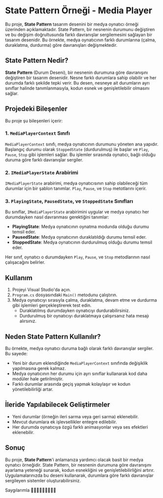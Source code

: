 # State Pattern Örneği - Media Player

Bu proje, **State Pattern** tasarım desenini bir medya oynatıcı örneği üzerinden açıklamaktadır. State Pattern, bir nesnenin durumunu değiştiren ve bu değişim doğrultusunda farklı davranışlar sergilemesini sağlayan bir tasarım desenidir. Bu örnekte, medya oynatıcının farklı durumlarına (çalma, duraklatma, durdurma) göre davranışları değişmektedir.

## State Pattern Nedir?

**State Pattern** (Durum Deseni), bir nesnenin durumuna göre davranışını değiştiren bir tasarım desenidir. Nesne farklı durumlara sahip olabilir ve her durumda farklı şekilde tepki verir. Bu desen, nesneye ait durumların ayrı sınıflar halinde tanımlanmasıyla, kodun esnek ve genişletilebilir olmasını sağlar.

## Projedeki Bileşenler

Bu proje şu bileşenleri içerir:

### 1. `MediaPlayerContext` Sınıfı

`MediaPlayerContext` sınıfı, medya oynatıcının durumunu yöneten ana yapıdır. Başlangıç durumu olarak `StoppedState` (durdurulmuş) ile başlar ve `Play`, `Pause`, `Stop` gibi işlemleri sağlar. Bu işlemler sırasında oynatıcı, bağlı olduğu duruma göre farklı davranışlar sergiler.

### 2. `IMediaPlayerState` Arabirimi

`IMediaPlayerState` arabirimi, medya oynatıcısının sahip olabileceği tüm durumlar için bir şablon tanımlar. `Play`, `Pause`, ve `Stop` metotlarını içerir.

### 3. `PlayingState`, `PausedState`, ve `StoppedState` Sınıfları

Bu sınıflar, `IMediaPlayerState` arabirimini uygular ve medya oynatıcı her durumdayken nasıl davranması gerektiğini tanımlar:

- **PlayingState**: Medya oynatıcının oynatma modunda olduğu durumu temsil eder.
- **PausedState**: Medya oynatıcının duraklatıldığı durumu temsil eder.
- **StoppedState**: Medya oynatıcının durdurulmuş olduğu durumu temsil eder.

Her sınıf, oynatıcı o durumdayken `Play`, `Pause`, ve `Stop` metodlarının nasıl çalışacağını belirler.

## Kullanım

1. Projeyi Visual Studio'da açın.
2. `Program.cs` dosyasındaki `Main()` metodunu çalıştırın.
3. Medya oynatıcıyı sırasıyla çalma, duraklatma, devam etme ve durdurma gibi işlemleri gerçekleştirerek test edin. 
   - Duraklatılmış durumdayken oynatıcıyı durdurabilirsiniz.
   - Durdurulmuş bir oynatıcıyı duraklatmaya çalışırsanız hata mesajı alırsınız.

## Neden State Pattern Kullanılır?

Bu örnekte, medya oynatıcı duruma bağlı olarak farklı davranışlar sergiler. Bu sayede:

- Yeni bir durum eklendiğinde `MediaPlayerContext` sınıfında değişiklik yapılmasına gerek kalmaz.
- Medya oynatıcının her durumu için ayrı sınıflar kullanarak kod daha modüler hale getirilmiştir.
- Farklı durumlar arasında geçiş yapmak kolaylaşır ve kodun yönetilebilirliği artar.

## İleride Yapılabilecek Geliştirmeler

- Yeni durumlar (örneğin ileri sarma veya geri sarma) eklenebilir.
- Mevcut durumlara ek işlevsellikler entegre edilebilir.
- Her durumda oynatıcıya özgü farklı animasyonlar veya ses efektleri eklenebilir.

## Sonuç

Bu proje, **State Pattern**'i anlamanıza yardımcı olacak basit bir medya oynatıcı örneğidir. State Pattern, bir nesnenin durumuna göre davranışını ayarlama yeteneği sunarak, kodun esnekliğini ve genişletilebilirliğini artırır. Uygulamalarınızda bu deseni kullanarak, durumlara göre farklı davranışlar sergileyen sistemler oluşturabilirsiniz.

Saygılarımla 🧠👣👩🏻‍💻🙋🏼‍♀💐
